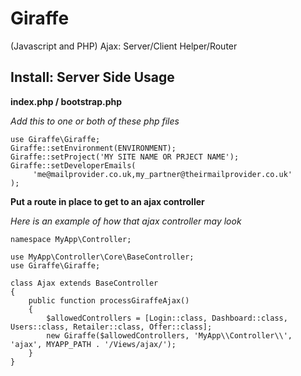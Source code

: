# Giraffe
(Javascript and PHP) Ajax: Server/Client Helper/Router

## Install: Server Side Usage

**index.php / bootstrap.php**


_Add this to one or both of these php files_


```
use Giraffe\Giraffe;
Giraffe::setEnvironment(ENVIRONMENT);
Giraffe::setProject('MY SITE NAME OR PRJECT NAME');
Giraffe::setDeveloperEmails(
     'me@mailprovider.co.uk,my_partner@theirmailprovider.co.uk'
);
```
**Put a route in place to get to an ajax controller**

_Here is an example of how that ajax controller may look_

```
namespace MyApp\Controller;

use MyApp\Controller\Core\BaseController;
use Giraffe\Giraffe;

class Ajax extends BaseController
{
    public function processGiraffeAjax()
    {
        $allowedControllers = [Login::class, Dashboard::class, Users::class, Retailer::class, Offer::class];
        new Giraffe($allowedControllers, 'MyApp\\Controller\\', 'ajax', MYAPP_PATH . '/Views/ajax/');
    }
}



